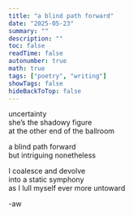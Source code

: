 ```yaml
---
title: "a blind path forward"
date: "2025-05-23"
summary: ""
description: ""
toc: false
readTime: false
autonumber: true
math: true
tags: ["poetry", "writing"]
showTags: false
hideBackToTop: false
---
```


uncertainty  
she’s the shadowy figure  
at the other end of the ballroom  
  
a blind path forward  
but intriguing nonetheless  
  
I coalesce and devolve  
into a static symphony  
as I lull myself ever more untoward  

-aw